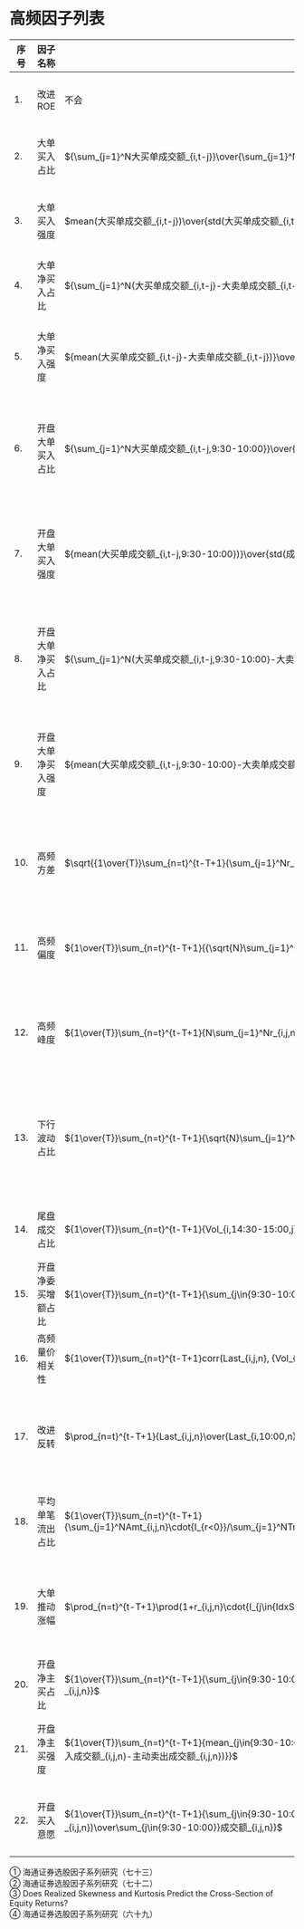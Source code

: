 # 高频因子列表

| 序号 | 因子名称 | 计算公式 | 出处 | 背后逻辑 | 因子频次 | 使用数据 |
|-- | ------------------ | -------------------------------- | -- | ------------- | ---- | ----|
|1.| 改进ROE |不会| ①| 消除ROE的滞后性| 日频 |
|2.| 大单买入占比 | $`{\sum_{j=1}^N大买单成交额_{i,t-j}}\over{\sum_{j=1}^N成交额_{i,t-j}}`$ | ②| 捕捉大资金买入 | 1min |
|3.| 大单买入强度 | $`mean(大买单成交额_{i,t-j})\over{std(大买单成交额_{i,t-j})}`$ | ②| 捕捉大资金的买入强度 | 1min |
|4.| 大单净买入占比 | $`{\sum_{j=1}^N(大买单成交额_{i,t-j}-大卖单成交额_{i,t-j})}\over{\sum_{j=1}^N成交额_{i,t-j}}`$ | ②| 捕捉大资金净买入 | 1min |
|5.| 大单净买入强度 | $`{mean(大买单成交额_{i,t-j}-大卖单成交额_{i,t-j})}\over{std(大买单成交额_{i,t-j}-大卖单成交额_{i,t-j})}`$ | ②| 捕捉大资金的净买入强度 | 1min |
|6.| 开盘大单买入占比 | $`{\sum_{j=1}^N大买单成交额_{i,t-j,9:30-10:00}}\over{\sum_{j=1}^N成交额_{i,t-j,9:30-10:00}}`$ | ②| 捕捉开盘半小时大资金的买入 | 日频 |
|7.| 开盘大单买入强度 | $`{mean(大买单成交额_{i,t-j,9:30-10:00})}\over{std(成交额_{i,t-j,9:30-10:00}})`$ | ②| 捕捉开盘半小时大资金的买入强度 | 日频 |
|8.| 开盘大单净买入占比 | $`{\sum_{j=1}^N(大买单成交额_{i,t-j,9:30-10:00}-大卖单成交额_{i,t-j,9:30-10:00})}\over{\sum_{j=1}^N成交额_{i,t-j,9:30~10:00}}`$ | ②| 捕捉开盘半小时大资金的净买入 | 日频 |
|9.| 开盘大单净买入强度 | $`{mean(大买单成交额_{i,t-j,9:30-10:00}-大卖单成交额_{i,t-j,9:30-10:00})}\over{std(成交额_{i,t-j,9:30-10:00}})`$ | ②| 捕捉开盘半小时大资金的净买入强度 | 日频 |
|10.| 高频方差 | $`\sqrt{{1\over{T}}\sum_{n=t}^{t-T+1}(\sum_{j=1}^Nr_{i,j,n}^2))}`$, T=选股周期, N=观测数, i,j,n代表第i只股票, 第j分钟和第n个交易日 | ③| 高阶矩和风险溢价的相关性 | 1min | trans|
|11.| 高频偏度 | $`{1\over{T}}\sum_{n=t}^{t-T+1}{{\sqrt{N}\sum_{j=1}^Nr_{i,j,n}^3}\over{(\sum_{j=1}^{N}r_{i,j,n}^2})^{1.5}}`$, 参数意义与前一个因子相同 | ③| 刻画日内快速拉升/下跌 | 1min | trans|
|12.| 高频峰度 | $`{1\over{T}}\sum_{n=t}^{t-T+1}{N\sum_{j=1}^Nr_{i,j,n}^4\over{{(\sum_{j=1}^{N}r_{i,j,n}^2})^2}}`$, 参数意义与前一个因子相同| ③| 刻画日内快速拉升/下跌 | 1min | trans|
|13.| 下行波动占比 | $`{1\over{T}}\sum_{n=t}^{t-T+1}{\sqrt{N}\sum_{j=1}^Nr_{i,j,n}^2\cdot{I_{r<0}}\over{\sum_{j=1}^Nr_{i,j,n}^2}}`$, 参数意义与前一个因子相同 |④| 下行风险大的股票具有更高的风险溢价 | 1min| trans|
|14.| 尾盘成交占比 |$`{1\over{T}}\sum_{n=t}^{t-T+1}{Vol_{i,14:30-15:00,j}\over{Vol_{i,j,n}}}`$|④| 尾盘散户和游资多 |日频| snap|
|15.| 开盘净委买增额占比 | $`{1\over{T}}\sum_{n=t}^{t-T+1}{\sum_{j\in{9:30-10:00}}委买增加量_{i,j,n}-委卖增加量_{i,j,n}\over{成交量_{i,\cdot,n}}}`$ |④|开盘信息交易者多|日频| snap|
|16.| 高频量价相关性 | $`{1\over{T}}\sum_{n=t}^{t-T+1}corr(Last_{i,j,n}, {Vol_{i,j,n}\over\sum_jVol_{i,j,n}})`$ |④| 量价背离 | 1min| trans |
|17.| 改进反转 | $`\prod_{n=t}^{t-T+1}{Last_{i,j,n}\over{Last_{i,10:00,n}}}-1`$ |④| 剔除隔夜跳空影响的反转因子 | 1min| snap|
|18.| 平均单笔流出占比 | $`{1\over{T}}\sum_{n=t}^{t-T+1}{\sum_{j=1}^NAmt_{i,j,n}\cdot{I_{r<0}}/\sum_{j=1}^NTrdNum_{i,j,n}\cdot{I_{r<0}}\over\sum_{j=1}^NAmt_{i,j,n}/\sum_{j=1}^NTrdNum_{i,j,n}}`$ |④| 捕捉大资金抄底行为 | 1min | snap|
|19.| 大单推动涨幅 | $`\prod_{n=t}^{t-T+1}\prod(1+r_{i,j,n}\cdot{I_{j\in{IdxSet}}})-1`$, IdxSet=当日平均单笔成交金额最大的30%的K线的序号 |④| 多空博弈激烈，未来反转加强 | 日频|
|20.| 开盘净主买占比 | $`{1\over{T}}\sum_{n=t}^{t-T+1}{\sum_{j\in{9:30-10:00}}主动买入成交额_{i,j,n}-主动卖出成交额_{i,j,n}\over\sum_{j\in{9:30-10:00}}成交额_{i,j,n}}`$ |④|刻画开盘主动买入|日频| trans|
|21.| 开盘净主买强度 | $`{1\over{T}}\sum_{n=t}^{t-T+1}{mean_{j\in{9:30-10:00}}(主动买入成交额_{i,j,n}-主动卖出成交额_{i,j,n})\over{std_{j\in{9:30-10:00}}(主动买入成交额_{i,j,n}-主动卖出成交额_{i,j,n})}}`$|④|刻画开盘主动买入强度|日频| trans|
|22.| 开盘买入意愿 | $`{1\over{T}}\sum_{n=t}^{t-T+1}{\sum_{j\in{9:30-10:00}}(主动买入成交额_{i,j,n}+委买增加量_{i,j,n}-主动卖出成交额_{i,j,n}-委卖增加量_{i,j,n})\over\sum_{j\in{9:30-10:00}}成交额_{i,j,n}}`$|④|刻画开盘主动买入意愿|日频|

① 海通证券选股因子系列研究（七十三）    
② 海通证券选股因子系列研究（七十二）    
③ Does Realized Skewness and Kurtosis Predict the
Cross-Section of Equity Returns?    
④ 海通证券选股因子系列研究（六十九）
